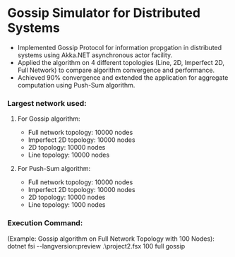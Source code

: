 # Gossip Simulator for Distributed Systems
* Implemented Gossip Protocol for information propgation in distributed systems using Akka.NET asynchronous actor facility.
* Applied the algorithm on 4 different topologies (Line, 2D, Imperfect 2D, Full Network) to compare algorithm convergence and performance. 
* Achieved 90% convergence and extended the application for aggregate computation using Push-Sum algorithm.

### Largest network used: 
1) For Gossip algorithm: 
    * Full network topology: 10000 nodes  
    * Imperfect 2D topology: 10000 nodes 
    * 2D topology: 10000 nodes 
    * Line topology: 10000 nodes 
 
2) For Push-Sum algorithm: 
    * Full network topology: 10000 nodes  
    * Imperfect 2D topology: 10000 nodes 
    * 2D topology: 10000 nodes 
    * Line topology: 1000 nodes 
  
### Execution Command: 
(Example: Gossip algorithm on Full Network Topology with 100 Nodes): 
dotnet fsi --langversion:preview .\project2.fsx 100 full gossip   
